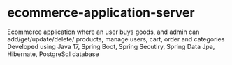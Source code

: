 # ecommerce-application-server
Ecommerce application where an user buys goods, and admin can add/get/update/delete/ products, manage users, cart, order and categories
Developed using Java 17, Spring Boot, Spring Secutiry, Spring Data Jpa, Hibernate, PostgreSql database
